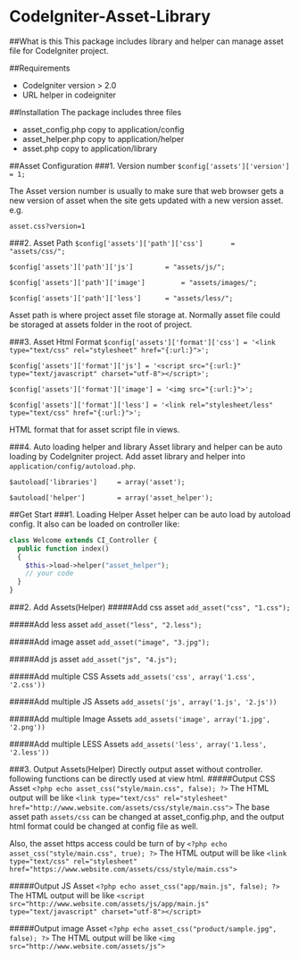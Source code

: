 CodeIgniter-Asset-Library
=========================

##What is this
This package includes library and helper can manage asset file for CodeIgniter project. 

##Requirements

 - CodeIgniter version > 2.0
 - URL helper in codeigniter

##Installation
The package includes three files
 - asset_config.php copy to application/config
 - asset_helper.php copy to application/helper
 - asset.php copy to application/library


##Asset Configuration
###1. Version number
`$config['assets']['version'] 			= 1;`

The Asset version number is usually to make sure that web browser gets a new version of asset when the site gets updated with a new version asset. e.g.

`asset.css?version=1`

###2. Asset Path
`$config['assets']['path']['css'] 		= "assets/css/";`

`$config['assets']['path']['js'] 		= "assets/js/";`

`$config['assets']['path']['image'] 		= "assets/images/";`

`$config['assets']['path']['less'] 		= "assets/less/";`

Asset path is where project asset file storage at. Normally asset file could be storaged at assets folder in the root of project.


###3. Asset Html Format
`$config['assets']['format']['css'] = '<link type="text/css" rel="stylesheet" href="{:url:}">';`

`$config['assets']['format']['js'] = '<script src="{:url:}" type="text/javascript" charset="utf-8"></script>';`

`$config['assets']['format']['image'] = '<img src="{:url:}">';`

`$config['assets']['format']['less'] = '<link rel="stylesheet/less" type="text/css" href="{:url:}">';`

HTML format that for asset script file in views. 


###4. Auto loading helper and library
Asset library and helper can be auto loading by CodeIgniter project. Add asset library and helper into `application/config/autoload.php`. 


`$autoload['libraries'] 	= array('asset');`

`$autoload['helper'] 		= array('asset_helper');`

##Get Start
###1. Loading Helper
Asset helper can be auto load by autoload config. It also can be loaded on controller like: 
```php
class Welcome extends CI_Controller {
  public function index()
  {
    $this->load->helper("asset_helper");
    // your code
  }
}
```
###2. Add Assets(Helper)
#####Add css asset
`add_asset("css", "1.css");`

#####Add less asset
`add_asset("less", "2.less");`

#####Add image asset
`add_asset("image", "3.jpg");`

#####Add js asset
`add_asset("js", "4.js");`

#####Add multiple CSS Assets 
`add_assets('css', array('1.css', '2.css'))`

#####Add multiple JS Assets 
`add_assets('js', array('1.js', '2.js'))`

#####Add multiple Image Assets 
`add_assets('image', array('1.jpg', '2.png'))`

#####Add multiple LESS Assets 
`add_assets('less', array('1.less', '2.less'))`

###3. Output Assets(Helper)
Directly output asset without controller. following functions can be directly used at view html.
#####Output CSS Asset
`<?php echo asset_css("style/main.css", false); ?>`
The HTML output will be like
`<link type="text/css" rel="stylesheet" href="http://www.website.com/assets/css/style/main.css">`
The base asset path `assets/css` can be changed at asset_config.php, and the output html format could be changed at config file as well. 

Also, the asset https access could be turn of by
`<?php echo asset_css("style/main.css", true); ?>`
The HTML output will be like
`<link type="text/css" rel="stylesheet" href="https://www.website.com/assets/css/style/main.css">`

#####Output JS Asset
`<?php echo asset_css("app/main.js", false); ?>`
The HTML output will be like
`<script src="http://www.website.com/assets/js/app/main.js" type="text/javascript" charset="utf-8"></script>`

#####Output image Asset
`<?php echo asset_css("product/sample.jpg", false); ?>`
The HTML output will be like
`<img src="http://www.website.com/assets/js">`
